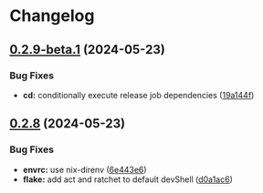 # Changelog

## [0.2.9-beta.1](https://github.com/cameronraysmith/nixpod-home/compare/v0.2.8...v0.2.9-beta.1) (2024-05-23)


### Bug Fixes

* **cd:** conditionally execute release job dependencies ([19a144f](https://github.com/cameronraysmith/nixpod-home/commit/19a144f12eba9a326f645d68a722015ee9ba2264))

## [0.2.8](https://github.com/cameronraysmith/nixpod-home/compare/v0.2.7...v0.2.8) (2024-05-23)


### Bug Fixes

* **envrc:** use nix-direnv ([6e443e6](https://github.com/cameronraysmith/nixpod-home/commit/6e443e63774c1d8bd76d1b14dc6eb442bd2078c9))
* **flake:** add act and ratchet to default devShell ([d0a1ac6](https://github.com/cameronraysmith/nixpod-home/commit/d0a1ac6e14ffa9a82865a2e0e0a6113a83ce3f81))
